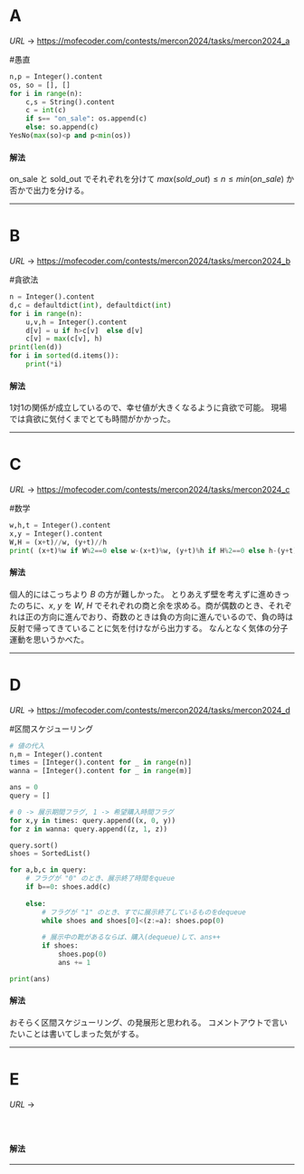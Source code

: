 # A

$URL\:\to$ https://mofecoder.com/contests/mercon2024/tasks/mercon2024_a

#愚直 

```python
n,p = Integer().content
os, so = [], []
for i in range(n):
	c,s = String().content
	c = int(c)
	if s== "on_sale": os.append(c)
	else: so.append(c)
YesNo(max(so)<p and p<min(os))
```

#### 解法

on_sale と sold_out でそれぞれを分けて $max(sold\_out)\le n \le min(on\_sale)$ か否かで出力を分ける。

---

# B

$URL\:\to$ https://mofecoder.com/contests/mercon2024/tasks/mercon2024_b

#貪欲法 

```python
n = Integer().content
d,c = defaultdict(int), defaultdict(int)
for i in range(n):
	u,v,h = Integer().content
	d[v] = u if h>c[v]  else d[v]
	c[v] = max(c[v], h)
print(len(d))
for i in sorted(d.items()):
	print(*i)
```

#### 解法

1対1の関係が成立しているので、幸せ値が大きくなるように貪欲で可能。
現場では貪欲に気付くまでとても時間がかかった。

---

# C

$URL\:\to$ https://mofecoder.com/contests/mercon2024/tasks/mercon2024_c

#数学 

```python
w,h,t = Integer().content
x,y = Integer().content
W,H = (x+t)//w, (y+t)//h
print( (x+t)%w if W%2==0 else w-(x+t)%w, (y+t)%h if H%2==0 else h-(y+t)%h )
```

#### 解法

個人的にはこっちより $B$ の方が難しかった。
とりあえず壁を考えずに進めきったのちに、$x,\;y$ を $W,\;H$ でそれぞれの商と余を求める。商が偶数のとき、それぞれは正の方向に進んでおり、奇数のときは負の方向に進んでいるので、負の時は反射で帰ってきていることに気を付けながら出力する。
なんとなく気体の分子運動を思いうかべた。

---

# D

$URL\:\to$ https://mofecoder.com/contests/mercon2024/tasks/mercon2024_d

#区間スケジューリング

```python
# 値の代入
n,m = Integer().content
times = [Integer().content for _ in range(n)]
wanna = [Integer().content for _ in range(m)]

ans = 0
query = []

# 0 -> 展示期間フラグ, 1 -> 希望購入時間フラグ
for x,y in times: query.append((x, 0, y))
for z in wanna: query.append((z, 1, z))

query.sort()
shoes = SortedList()

for a,b,c in query:
	# フラグが "0" のとき、展示終了時間をqueue
	if b==0: shoes.add(c)
	
	else:
		# フラグが "1" のとき、すでに展示終了しているものをdequeue
		while shoes and shoes[0]<(z:=a): shoes.pop(0)
		
		# 展示中の靴があるならば、購入(dequeue)して、ans++
		if shoes:
			shoes.pop(0)
			ans += 1

print(ans)
```

#### 解法

おそらく区間スケジューリング、の発展形と思われる。
コメントアウトで言いたいことは書いてしまった気がする。

---

# E

$URL\:\to$ 

#

```python

```

#### 解法



---
